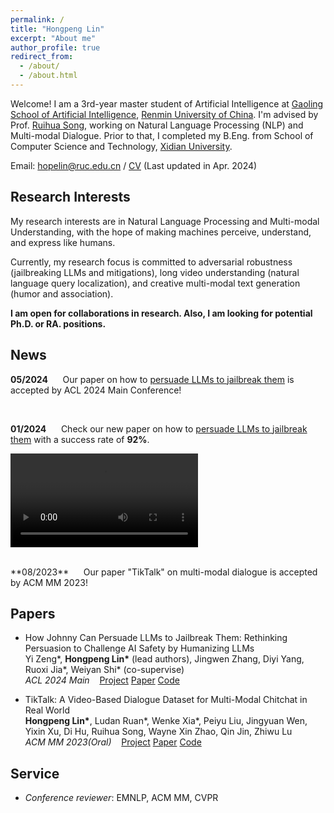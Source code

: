 ```yaml
---
permalink: /
title: "Hongpeng Lin"
excerpt: "About me"
author_profile: true
redirect_from: 
  - /about/
  - /about.html
---
```

Welcome! I am a 3rd-year master student of Artificial Intelligence at [Gaoling School of Artificial Intelligence](http://ai.ruc.edu.cn/english), [Renmin University of China](https://www.ruc.edu.cn/en). I'm advised by Prof. [Ruihua Song](https://gsai.ruc.edu.cn/addons/teacher/index/info.html?user_id=0&ruccode=ATNUbVJhBjJRNgY3UDQFMg%3D%3D&ln=en), working on Natural Language Processing (NLP) and Multi-modal Dialogue. Prior to that, I completed my B.Eng. from School of Computer Science and Technology, [Xidian University](https://en.xidian.edu.cn/).

Email: [hopelin@ruc.edu.cn](mailto:hopelin@ruc.edu.cn) / [CV](https://hopelin99.github.io/assets/CV_Hongpeng_Lin.pdf) (Last updated in Apr. 2024)

## Research Interests
My research interests are in Natural Language Processing and Multi-modal Understanding, with the hope of making machines perceive, understand, and express like humans. 

Currently, my research focus is committed to adversarial robustness (jailbreaking LLMs and mitigations), long video understanding (natural language query localization), and creative multi-modal text generation (humor and association).

**I am open for collaborations in research. Also, I am looking for potential Ph.D. or RA. positions.**


## News
**05/2024** &nbsp;&nbsp;&nbsp;&nbsp; Our paper on how to [persuade LLMs to jailbreak them](https://chats-lab.github.io/persuasive_jailbreaker/) is accepted by ACL 2024 Main Conference!

<br>

**01/2024** &nbsp;&nbsp;&nbsp;&nbsp; Check our new paper on how to [persuade LLMs to jailbreak them](https://chats-lab.github.io/persuasive_jailbreaker/) with a success rate of **92%**.


<video src="https://github.com/CHATS-lab/persuasive_jailbreaker/assets/61967882/3c04d83c-564d-40a5-87e8-423e0d377012" controls="controls" style="max-width: 730px;"></video>

<br>
**08/2023** &nbsp;&nbsp;&nbsp;&nbsp; Our paper "TikTalk" on multi-modal dialogue is accepted by ACM MM 2023!

## Papers

* How Johnny Can Persuade LLMs to Jailbreak Them: Rethinking Persuasion to Challenge AI Safety by Humanizing LLMs<br>Yi Zeng\*, **Hongpeng Lin\*** (lead authors), Jingwen Zhang, Diyi Yang, Ruoxi Jia\*, Weiyan Shi\* (co-supervise) <br>*ACL 2024 Main* &nbsp;&nbsp; [Project](https://chats-lab.github.io/persuasive_jailbreaker/) [Paper](https://arxiv.org/abs/2401.06373) [Code](https://github.com/CHATS-lab/persuasive_jailbreaker)

  

* TikTalk: A Video-Based Dialogue Dataset for Multi-Modal Chitchat in Real World<br>
**Hongpeng Lin\***, Ludan Ruan\*, Wenke Xia\*, Peiyu Liu, Jingyuan Wen, Yixin Xu, Di Hu, Ruihua Song, Wayne Xin Zhao, Qin Jin, Zhiwu Lu<br>
*ACM MM 2023(Oral)* &nbsp;&nbsp; [Project](https://ruc-aimind.github.io/projects/TikTalk/) [Paper](https://dl.acm.org/doi/abs/10.1145/3581783.3612425) [Code](https://github.com/RUC-AIMind/TikTalk)


## Service

* *Conference reviewer*: EMNLP, ACM MM, CVPR








